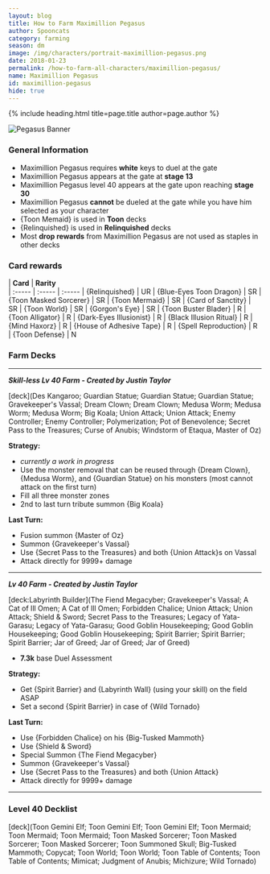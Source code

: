 ```yaml
---
layout: blog
title: How to Farm Maximillion Pegasus
author: Spooncats
category: farming
season: dm
image: /img/characters/portrait-maximillion-pegasus.png
date: 2018-01-23
permalink: /how-to-farm-all-characters/maximillion-pegasus/
name: Maximillion Pegasus
id: maximillion-pegasus
hide: true
---
```


{% include heading.html title=page.title author=page.author %}

![Pegasus Banner](img/guides/pegasus.png)

### General Information
* Maximillion Pegasus requires **white** keys to duel at the gate
* Maximillion Pegasus appears at the gate at **stage 13**
* Maximillion Pegasus level 40 appears at the gate upon reaching **stage 30**
* Maximillion Pegasus **cannot** be dueled at the gate while you have him selected as your character
* {Toon Memaid} is used in **Toon** decks
* {Relinquished} is used in **Relinquished** decks
* Most **drop rewards** from Maximillion Pegasus are not used as staples in other decks

### Card rewards

| **Card** |  **Rarity**  
| :----- | :----- | :----- 
| {Relinquished} | UR
| {Blue-Eyes Toon Dragon} | SR
| {Toon Masked Sorcerer} | SR
| {Toon Mermaid} | SR
| {Card of Sanctity} | SR
| {Toon World} | SR
| {Gorgon's Eye} | SR
| {Toon Buster Blader} | R
| {Toon Alligator} | R
| {Dark-Eyes Illusionist} | R
| {Black Illusion Ritual} | R
| {Mind Haxorz} | R
| {House of Adhesive Tape} | R
| {Spell Reproduction} | R
| {Toon Defense} | N

### Farm Decks
---
***Skill-less Lv 40 Farm - Created by Justin Taylor***

[deck](Des Kangaroo; Guardian Statue; Guardian Statue; Guardian Statue; Gravekeeper's Vassal; Dream Clown; Dream Clown; Medusa Worm; Medusa Worm; Medusa Worm; Big Koala; Union Attack; Union Attack; Enemy Controller; Enemy Controller; Polymerization; Pot of Benevolence; Secret Pass to the Treasures; Curse of Anubis; Windstorm of Etaqua, Master of Oz)

**Strategy:**
* *currently a work in progress*
* Use the monster removal that can be reused through {Dream Clown}, {Medusa Worm}, and {Guardian Statue} on his monsters (most cannot attack on the first turn)
* Fill all three monster zones
* 2nd to last turn tribute summon {Big Koala}

**Last Turn:**
* Fusion summon {Master of Oz}
* Summon {Gravekeeper's Vassal}
* Use {Secret Pass to the Treasures} and both {Union Attack}s on Vassal
* Attack directly for 9999+ damage

---
***Lv 40 Farm - Created by Justin Taylor***

[deck:Labyrinth Builder](The Fiend Megacyber; Gravekeeper's Vassal; A Cat of Ill Omen; A Cat of Ill Omen; Forbidden Chalice; Union Attack; Union Attack; Shield & Sword; Secret Pass to the Treasures; Legacy of Yata-Garasu; Legacy of Yata-Garasu; Good Goblin Housekeeping; Good Goblin Housekeeping; Good Goblin Housekeeping; Spirit Barrier; Spirit Barrier; Spirit Barrier; Jar of Greed; Jar of Greed; Jar of Greed)

* **7.3k** base Duel Assessment

**Strategy:**
* Get {Spirit Barrier} and {Labyrinth Wall} (using your skill) on the field ASAP
* Set a second {Spirit Barrier} in case of {Wild Tornado}

**Last Turn:**
* Use {Forbidden Chalice} on his {Big-Tusked Mammoth}
* Use {Shield & Sword}
* Special Summon {The Fiend Megacyber}
* Summon {Gravekeeper's Vassal}
* Use {Secret Pass to the Treasures} and both {Union Attack}
* Attack directly for 9999+ damage

---
### Level 40 Decklist

[deck](Toon Gemini Elf; Toon Gemini Elf; Toon Gemini Elf; Toon Mermaid; Toon Mermaid; Toon Mermaid; Toon Masked Sorcerer; Toon Masked Sorcerer; Toon Masked Sorcerer; Toon Summoned Skull; Big-Tusked Mammoth; Copycat; Toon World; Toon World; Toon Table of Contents; Toon Table of Contents; Mimicat; Judgment of Anubis; Michizure; Wild Tornado)
